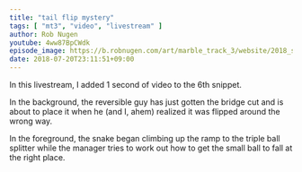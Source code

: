 ```yaml
---
title: "tail flip mystery"
tags: [ "mt3", "video", "livestream" ]
author: Rob Nugen
youtube: 4ww87BpCWdk
episode_image: https://b.robnugen.com/art/marble_track_3/website/2018_sep_02_mt3_placeholder.png
date: 2018-07-20T23:11:51+09:00
---
```


In this livestream, I added 1 second of video to the 6th snippet.

In the background, the reversible guy has just gotten the bridge cut
and is about to place it when he (and I, ahem) realized it was flipped
around the wrong way.

In the foreground, the snake began climbing up the ramp to the triple
ball splitter while the manager tries to work out how to get the small
ball to fall at the right place.
